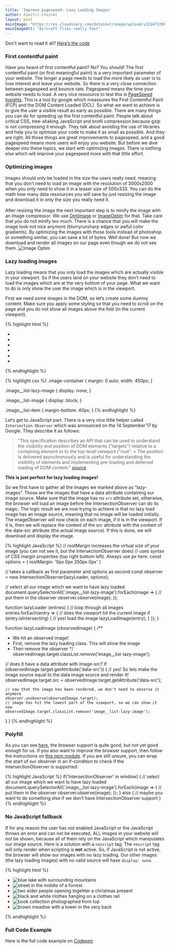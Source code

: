 ```yaml
---
title: 'Improve pagespeed: Lazy Loading Images'
author: dimitri-steinel
layout: post
mainImage: "https://res.cloudinary.com/dsteinel/image/upload/v1524733864/Espi/blog/lazy%20loading%20images/lazy-loading_2.gif"
mainImageAlt: "Aircraft flies really fast"
--- 
```


Don't want to read it all? [Here’s the code](#snippet)

### First contentful paint
Have you heard of first contentful paint? No? You should! The first contentful paint (or first meaningful paint) is a very important parameter of your website. The longer a page needs to load the more likely as user is to lose interest and leave your website. So there is a very close connection between pagespeed and bounce rate. Pagespeed means the time your website needs to load. A very nice ressource to test this is [PageSpeed Insights](https://developers.google.com/speed/pagespeed/insights/). This is a tool by google which meassures the First Contentful Paint (FCP) and the DOM Content Loaded (DCL). 
So what we want to achieve is to give the user a visible result as early as possible. There are many things you can do for speeding up the first contentful paint. People talk about critical CSS, tree-shaking JavaScript and brotli compression because gzip is not compressing it enough. They talk about avoiding the use of libraries and help you to optimize your code to make it as small as possible. And they are right. All those things are great improvements to pagespeed, and a good pagespeed means more users will enjoy you website. But before we dive deeper into these topics, we start with optimizing images. There is nothing else which will improve your pagespeed more with that little effort.

### Optimizing images
Images should only be loaded in the size the users really need, meaning that you don’t need to load an image with the resolution of 3000x2000 when you only need to show it in a teaser size of 500x333. You can do the math how many data ressources you will save by just resizing the image and download it in only the size you really need it.
<br/>
<br/>
After resizing the image the next important step is to minify the image with an image compressor. We use [OptiImage](https://getoptimage.com/) or [ImageOptim](https://imageoptim.com/mac) for that. Take care that you do not minify too much. There is a chance that you will make the image look not nice anymore (blurry/unsharp edges or awful color gradients). By optimizing the images with those tools instead of photoshop or something similar, you can save a lot of bytes. Well done! But now we download and render all images on our page even though we do not see them.
![Image Optim](http://res.cloudinary.com/dsteinel/image/upload/c_scale,w_512/v1524734138/Espi/blog/lazy%20loading%20images/imageoptim.png)


### Lazy loading images
Lazy loading means that you only load the images which are actually visible in your viewport. So if the users land on your website they don’t need to load the images which are at the very bottom of your page. What we want to do is only show the user the image which is in the viewport.

First we need some images in the DOM, so let’s create some dummy content.
Make sure you apply some styling so that you need to scroll on the page and you do not show all images above the fold (in the current viewport).

{% highlight html %}
<div class="image-container">
  <ul class="image__list">
    <li class="image__list-item">
      <img class="image__list-image image__list-lazy-image" data-src="http://res.cloudinary.com/dsteinel/image/upload/c_scale,w_450/v1523796300/pexels-photo-559768.jpg"
        alt="blue lake with surrounding mountains">
    </li>
    <li class="image__list-item">
      <img class="image__list-image image__list-lazy-image" data-src="http://res.cloudinary.com/dsteinel/image/upload/c_scale,w_450/v1523796305/pexels-photo-104336.jpg"
        alt="street in the middle of a forrest">
    </li>
    <li class="image__list-item">
      <img class="image__list-image image__list-lazy-image" data-src="http://res.cloudinary.com/dsteinel/image/upload/c_scale,w_450/v1523796376/les-anderson-175603.jpg"
        alt="two elder people opening togehter a christmas present">
    </li>
    <li class="image__list-item">
      <img class="image__list-image image__list-lazy-image" data-src="http://res.cloudinary.com/dsteinel/image/upload/c_scale,w_450/v1523796381/pexels-photo-737108.jpg"
        alt="black and white clothes hanging on a clothes rail">
    </li>
    <li class="image__list-item">
      <img class="image__list-image image__list-lazy-image" data-src="http://res.cloudinary.com/dsteinel/image/upload/c_scale,w_450/v1523796475/tobias-van-schneider-122288.jpg"
        alt="book collection photographed from top">
    </li>
    <li class="image__list-item">
      <img class="image__list-image image__list-lazy-image" data-src="http://res.cloudinary.com/dsteinel/image/upload/c_scale,w_450/v1523796300/pexels-photo-559768.jpg"
        alt="brown meadow with a tower in the very back">
    </li>
  </ul>
</div>
{% endhighlight %}

{% highlight css %}
.image-container {
  margin: 0 auto;
  width: 450px;
}

.image__list-lazy-image { 
  display: none;
}

.image__list-image {
  display: block;
}

.image__list-item {
  margin-bottom: 40px;
}
{% endhighlight %}

Let’s get to JavaScript part. There is a very nice little helper called `Intersection Observer` which was announced on the 14 September’17 by Google. They describe it as follows:
> "This specification describes an API that can be used to understand the visibility and position of DOM elements ("targets") relative to a containing element or to the top-level viewport ("root". > The position is delivered asynchronously and is useful for understanding the visibility of elements and implementing pre-loading and deferred loading of DOM content.” 
[source](https://www.w3.org/TR/intersection-observer/)

**This is just perfect for lazy loading images!**

So we first have to gather all the images we marked above as “lazy-images”. Those are the images that have a data attribute containing our image source. Make sure that the image has no `src` attribute set, otherwise, the browser will load an image before the IntersectionObserver can do its magic. The logic result we are now trying to achieve is that no lazy load image has an image source, meaning that no image will be loaded initially. The imageObserver will now check on each image, if it is in the viewport. If it is, then we will replace the content of the src attribute with the content of the data-src attribute (the actual image source). If this is done, we will download and display the image.

{% highlight JavaScript %}
// rootMargin increases the virtual size of your image (you can not see it, but the IntersectionObserver does)
// uses syntax of CSS margin properties (top right bottom left). Always use px here.
const options = {
  rootMargin: '0px 0px 250px 0px'
}

// takes a callback as first parameter and options as second
const observer = new IntersectionObserver(lazyLoader, options);

// select all our image which we want to have lazy loaded
document.querySelectorAll('.image__list-lazy-image').forEach(image => {
  // put them in the observer
  observer.observe(image);
});

function lazyLoader (entries) {
  // loop through all images
  entries.forEach(entry => {
    // does the viewport hit the current image
    if (entry.isIntersecting) {
      // yes! load the image
      lazyLoadImage(entry);
    }
  });
}

function lazyLoadImage (observedImage) {
  /**
  *  We hit an observed image!
  *  First, remove the lazy loading class. This will show the image
  *  Then remove the observer
  */
  observedImage.target.classList.remove('image__list-lazy-image');
  
  // does it have a data attribute with image-src?
  if (observedImage.target.getAttribute('data-src')) {
    // yes! So lets make the image source equal to the data image source and render it!
    observedImage.target.src = observedImage.target.getAttribute('data-src');

    // now that the image has been rendered, we don't need to observe it anymore
    observer.unobserve(observedImage.target);
    // image has hit the lowest part of the viewport, so we can show it now
    observedImage.target.classList.remove('image__list-lazy-image');
  }
}
{% endhighlight %}

### Polyfill
As you can see [here](https://developer.mozilla.org/en-US/docs/Web/API/Intersection_Observer_API), the browser support is quite good, but not yet good enough for us. If you also want to improve the browser support, then follow the instructions on [this npm module](https://github.com/w3c/IntersectionObserver/tree/master/polyfill). If you are still unsure, you can wrap the start of our observer in an if-condition to check if the IntersectionObserver is supported:

{% highlight JavaScript %}
  if('IntersectionObserver' in window) {
    // select all our image which we want to have lazy loaded
    document.querySelectorAll('.image__list-lazy-image').forEach(image => {
      // put them in the observer
      observer.observe(image);
    });
  } else {
    // maybe you want to do something else if we don't have IntersectionObserver support
  }
{% endhighlight %}

### No JavaScript fallback
If for any reason the user has not enabled JavaScript or the JavaScript throws an error and can not be executed, ALL images in your website will not be shown, because all of them rely on the JavaScript which manipulates our image source.
Here is a solution with a `noscript` tag. The `noscript` tag will only render when scripting is **not** active. So, if JavaScript is not active, the browser will show our images with no lazy loading. Our other images (the lazy loading images) with no valid source will have `display: none`. 

{% highlight html %}
<noscript>
  <style>
    .image__list-lazy-image { 
      display: none;
    }
  </style>
</noscript>
<div class="image-container">
  <ul class="image__list">
    <li class="image__list-item">
      <noscript>
        <img class="image__list-image" src="http://res.cloudinary.com/dsteinel/image/upload/c_scale,w_450/v1523796300/pexels-photo-559768.jpg" alt="blue lake with surrounding mountains">
      </noscript>
      <img class="image__list-image image__list-lazy-image" data-src="http://res.cloudinary.com/dsteinel/image/upload/c_scale,w_450/v1523796300/pexels-photo-559768.jpg" alt="blue lake with surrounding mountains">
    </li>
    <li class="image__list-item">
      <noscript>
        <img class="image__list-image" src="http://res.cloudinary.com/dsteinel/image/upload/c_scale,w_450/v1523796305/pexels-photo-104336.jpg" alt="street in the middle of a forrest">
      </noscript>
      <img class="image__list-image image__list-lazy-image" data-src="http://res.cloudinary.com/dsteinel/image/upload/c_scale,w_450/v1523796305/pexels-photo-104336.jpg" alt="street in the middle of a forrest">
    </li>
    <li class="image__list-item">
      <noscript>
        <img class="image__list-image" src="http://res.cloudinary.com/dsteinel/image/upload/c_scale,w_450/v1523796376/les-anderson-175603.jpg" alt="two elder people opening togehter a christmas present">
      </noscript>
      <img class="image__list-image image__list-lazy-image" data-src="http://res.cloudinary.com/dsteinel/image/upload/c_scale,w_450/v1523796376/les-anderson-175603.jpg" alt="two elder people opening togehter a christmas present">
    </li>
    <li class="image__list-item">
      <noscript>
        <img class="image__list-image" src="http://res.cloudinary.com/dsteinel/image/upload/c_scale,w_450/v1523796381/pexels-photo-737108.jpg" alt="black and white clothes hanging on a clothes rail">
      </noscript>
      <img class="image__list-image image__list-lazy-image" data-src="http://res.cloudinary.com/dsteinel/image/upload/c_scale,w_450/v1523796381/pexels-photo-737108.jpg" alt="black and white clothes hanging on a clothes rail">
    </li>
    <li class="image__list-item">
      <noscript>
        <img class="image__list-image" src="http://res.cloudinary.com/dsteinel/image/upload/c_scale,w_450/v1523796475/tobias-van-schneider-122288.jpg" alt="book collection photographed from top">
      </noscript>
      <img class="image__list-image image__list-lazy-image" data-src="http://res.cloudinary.com/dsteinel/image/upload/c_scale,w_450/v1523796475/tobias-van-schneider-122288.jpg" alt="book collection photographed from top">
    </li>
    <li class="image__list-item">
      <noscript>
        <img class="image__list-image" src="http://res.cloudinary.com/dsteinel/image/upload/c_scale,w_450/v1523796300/pexels-photo-559768.jpg" alt="brown meadow with a tower in the very back">
      </noscript>
      <img class="image__list-image image__list-lazy-image" data-src="http://res.cloudinary.com/dsteinel/image/upload/c_scale,w_450/v1523796300/pexels-photo-559768.jpg" alt="brown meadow with a tower in the very back">
    </li>
  </ul>
</div>
{% endhighlight %}

<div id="snippet"></div>

### Full Code Example
Here is the full code example on [Codepen](https://codepen.io/dSteinel/pen/mxYZdp)